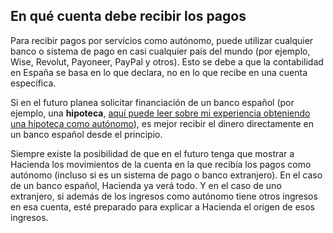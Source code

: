 ## En qué cuenta debe recibir los pagos

Para recibir pagos por servicios como autónomo, puede utilizar cualquier banco o sistema de pago en casi cualquier país
del mundo (por ejemplo, Wise, Revolut, Payoneer, PayPal y otros). Esto se debe a que la contabilidad en España se basa en lo que
declara, no en lo que recibe en una cuenta específica.

Si en el futuro planea solicitar financiación de un banco español (por ejemplo, una **hipoteca**, [aquí puede leer sobre
mi experiencia obteniendo una hipoteca como autónomo](#obtención-de-hipoteca-en-españa-como-autónomo-mi-experiencia-y-errores)), es mejor
recibir el dinero directamente en un banco español desde el principio.

Siempre existe la posibilidad de que en el futuro tenga que mostrar a Hacienda los movimientos de la cuenta en la que
recibía los pagos como autónomo (incluso si es un sistema de pago o banco extranjero). En el caso de un banco español, Hacienda
ya verá todo. Y en el caso de uno extranjero, si además de los ingresos como autónomo tiene
otros ingresos en esa cuenta, esté preparado para explicar a Hacienda el origen de esos ingresos. 
